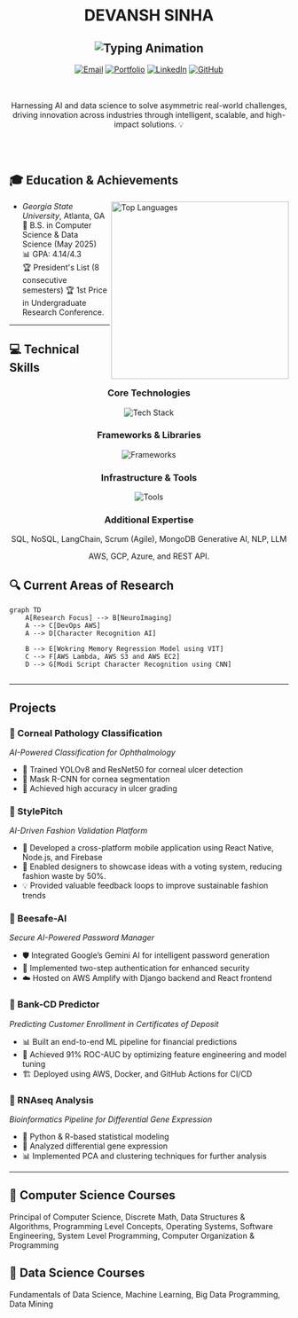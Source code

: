 <div align="center">
  
# DEVANSH SINHA
![Typing Animation](https://readme-typing-svg.demolab.com?font=Fira+Code&weight=600&size=28&duration=4000&pause=1000&color=6AD3F7&center=true&vCenter=true&width=500&lines=AI+%26+ML+Engineer;Software+Engineer;Data+Scientist;)
---
[![Email](https://img.shields.io/badge/Email-devanshmsinha@gmail.com-EA4335?style=flat-square)](mailto:devanshmsinha@gmail.com)
[![Portfolio](https://img.shields.io/badge/Portfolio-devanshsinha-0A66C2?style=flat-square)](https://devanshsinha.com/)
[![LinkedIn](https://img.shields.io/badge/LinkedIn-devanshmohansinha-0A66C2?style=flat-square&logo=linkedin)](https://www.linkedin.com/in/devanshmohansinha/)
[![GitHub](https://img.shields.io/badge/GitHub-dsinha12345-181717?style=flat-square&logo=github)](https://github.com/dsinha12345)
 
</div>
</br></br>
 
<div align="center">
Harnessing AI and data science to solve asymmetric real-world challenges, driving innovation across industries through intelligent, scalable, and high-impact solutions. 💡
 
</div>
 
</br></br>
 
## 🎓 Education & Achievements
 
<img align="right" src="https://github-readme-stats.vercel.app/api/top-langs/?username=dsinha12345&layout=compact&theme=react&hide_border=true" width="320" alt="Top Languages">
 
- *Georgia State University*, Atlanta, GA  
  🎯 B.S. in Computer Science & Data Science (May 2025)  
  📊 GPA: 4.14/4.3  
  🏆 President's List (8 consecutive semesters)
  🏆 1st Price in Undergraduate Research Conference.

  
---
 
## 💻 Technical Skills
 
<div align="center">
 
### Core Technologies
![Tech Stack](https://skillicons.dev/icons?i=python,html,css,js,django,react,nodejs,flask,java,cpp&theme=dark)

### Frameworks & Libraries
![Frameworks](https://skillicons.dev/icons?i=tensorflow,pytorch,sklearn,jquery,nextjs&theme=dark)
 
### Infrastructure & Tools
![Tools](https://skillicons.dev/icons?i=aws,gcp,azure,git,docker,mongodb,postgres,kubernetes&theme=dark)
 
### Additional Expertise
 
SQL, NoSQL, LangChain, Scrum (Agile), MongoDB
Generative AI, NLP, LLM

AWS, GCP, Azure, and REST API.

 
</div>

## 🔍 Current Areas of Research
```mermaid  
graph TD  
    A[Research Focus] --> B[NeuroImaging]  
    A --> C[DevOps AWS]  
    A --> D[Character Recognition AI]  

    B --> E[Wokring Memory Regression Model using VIT]  
    C --> F[AWS Lambda, AWS S3 and AWS EC2]   
    D --> G[Modi Script Character Recognition using CNN]  


```

 
---
 
## Projects
 
### 🏥 Corneal Pathology Classification  
*AI-Powered Classification for Ophthalmology*  
- 🏥 Trained YOLOv8 and ResNet50 for corneal ulcer detection  
- 📸 Mask R-CNN for cornea segmentation  
- 🎯 Achieved high accuracy in ulcer grading  

### 👗 StylePitch  
*AI-Driven Fashion Validation Platform*  
- 📱 Developed a cross-platform mobile application using React Native, Node.js, and Firebase  
- 🎨 Enabled designers to showcase ideas with a voting system, reducing fashion waste by 50%.
- 💡 Provided valuable feedback loops to improve sustainable fashion trends  

### 🔐 Beesafe-AI  
*Secure AI-Powered Password Manager*  
- 🛡️ Integrated Google’s Gemini AI for intelligent password generation  
- 🔑 Implemented two-step authentication for enhanced security  
- ☁️ Hosted on AWS Amplify with Django backend and React frontend  

### 🏦 Bank-CD Predictor  
*Predicting Customer Enrollment in Certificates of Deposit*  
- 📊 Built an end-to-end ML pipeline for financial predictions  
- 🚀 Achieved 91% ROC-AUC by optimizing feature engineering and model tuning 
- 🏗️ Deployed using AWS, Docker, and GitHub Actions for CI/CD
  
### 🧬 RNAseq Analysis  
*Bioinformatics Pipeline for Differential Gene Expression*  
- 🧫 Python & R-based statistical modeling  
- 🔬 Analyzed differential gene expression  
- 📊 Implemented PCA and clustering techniques for further analysis
---
 
## 📓 Computer Science Courses
Principal of Computer Science, Discrete Math, Data Structures & Algorithms, Programming Level Concepts, Operating Systems, Software Engineering, System Level Programming, Computer Organization & Programming

## 📓 Data Science Courses
Fundamentals of Data Science, Machine Learning, Big Data Programming, Data Mining
